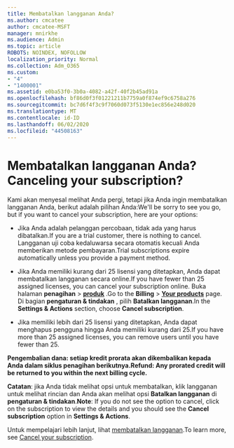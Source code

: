 ```yaml
---
title: Membatalkan langganan Anda?
ms.author: cmcatee
author: cmcatee-MSFT
manager: mnirkhe
ms.audience: Admin
ms.topic: article
ROBOTS: NOINDEX, NOFOLLOW
localization_priority: Normal
ms.collection: Adm_O365
ms.custom:
- "4"
- "1400001"
ms.assetid: e0ba53f0-3b0a-4082-a42f-40f2b45ad91a
ms.openlocfilehash: bf86d0f3f01221211b7759a0f874ef9c6758a276
ms.sourcegitcommit: bc7d6f4f3c9f7060d073f5130e1ec856e248d020
ms.translationtype: MT
ms.contentlocale: id-ID
ms.lasthandoff: 06/02/2020
ms.locfileid: "44508163"
---
```

# <a name="canceling-your-subscription"></a><span data-ttu-id="0db3a-102">Membatalkan langganan Anda?</span><span class="sxs-lookup"><span data-stu-id="0db3a-102">Canceling your subscription?</span></span>

<span data-ttu-id="0db3a-103">Kami akan menyesal melihat Anda pergi, tetapi jika Anda ingin membatalkan langganan Anda, berikut adalah pilihan Anda:</span><span class="sxs-lookup"><span data-stu-id="0db3a-103">We'll be sorry to see you go, but if you want to cancel your subscription, here are your options:</span></span>
  
- <span data-ttu-id="0db3a-104">Jika Anda adalah pelanggan percobaan, tidak ada yang harus dibatalkan.</span><span class="sxs-lookup"><span data-stu-id="0db3a-104">If you are a trial customer, there is nothing to cancel.</span></span> <span data-ttu-id="0db3a-105">Langganan uji coba kedaluwarsa secara otomatis kecuali Anda memberikan metode pembayaran.</span><span class="sxs-lookup"><span data-stu-id="0db3a-105">Trial subscriptions expire automatically unless you provide a payment method.</span></span>

- <span data-ttu-id="0db3a-106">Jika Anda memiliki kurang dari 25 lisensi yang ditetapkan, Anda dapat membatalkan langganan secara online.</span><span class="sxs-lookup"><span data-stu-id="0db3a-106">If you have fewer than 25 assigned licenses, you can cancel your subscription online.</span></span> <span data-ttu-id="0db3a-107">Buka halaman **penagihan** \> **[produk](https://go.microsoft.com/fwlink/p/?linkid=842054)** .</span><span class="sxs-lookup"><span data-stu-id="0db3a-107">Go to the **Billing** \> **[Your products](https://go.microsoft.com/fwlink/p/?linkid=842054)** page.</span></span> <span data-ttu-id="0db3a-108">Di bagian **pengaturan & tindakan** , pilih **Batalkan langganan**.</span><span class="sxs-lookup"><span data-stu-id="0db3a-108">In the **Settings & Actions** section, choose **Cancel subscription**.</span></span>

- <span data-ttu-id="0db3a-109">Jika memiliki lebih dari 25 lisensi yang ditetapkan, Anda dapat menghapus pengguna hingga Anda memiliki kurang dari 25.</span><span class="sxs-lookup"><span data-stu-id="0db3a-109">If you have more than 25 assigned licenses, you can remove users until you have fewer than 25.</span></span>
  
<span data-ttu-id="0db3a-110">**Pengembalian dana: setiap kredit prorata akan dikembalikan kepada Anda dalam siklus penagihan berikutnya.**</span><span class="sxs-lookup"><span data-stu-id="0db3a-110">**Refund: Any prorated credit will be returned to you within the next billing cycle.**</span></span> 

<span data-ttu-id="0db3a-111">**Catatan**: jika Anda tidak melihat opsi untuk membatalkan, klik langganan untuk melihat rincian dan Anda akan melihat opsi **Batalkan langganan** di **pengaturan & tindakan**.</span><span class="sxs-lookup"><span data-stu-id="0db3a-111">**Note**: If you do not see the option to cancel, click on the subscription to view the details and you should see the **Cancel subscription** option in **Settings & Actions**.</span></span> 

<span data-ttu-id="0db3a-112">Untuk mempelajari lebih lanjut, lihat [membatalkan langganan](https://docs.microsoft.com/microsoft-365/commerce/subscriptions/cancel-your-subscription).</span><span class="sxs-lookup"><span data-stu-id="0db3a-112">To learn more, see [Cancel your subscription](https://docs.microsoft.com/microsoft-365/commerce/subscriptions/cancel-your-subscription).</span></span>
